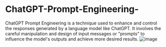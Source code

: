 # ChatGPT-Prompt-Engineering-
ChatGPT Prompt Engineering is a technique used to enhance and control the responses generated by a language model like ChatGPT. It involves the careful manipulation and design of input messages or "prompts" to influence the model's outputs and achieve more desired results.
![image](https://github.com/Die15/ChatGPT-Prompt-Engineering-/assets/88990949/afafe6b6-ef42-48ef-8b81-319e5805aa54)

